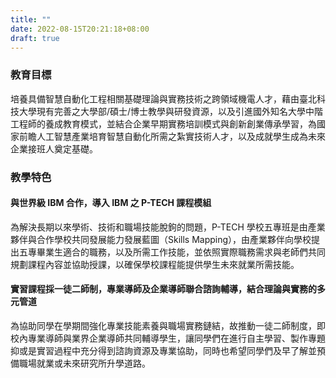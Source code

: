 ```yaml
---
title: ""
date: 2022-08-15T20:21:18+08:00
draft: true
---
```


### 教育目標

培養具備智慧自動化工程相關基礎理論與實務技術之跨領域機電人才，藉由臺北科技大學現有完善之大學部/碩士/博士教學與研發資源，以及引進國外知名大學中階工程師的養成教育模式，並結合企業早期實務培訓模式與創新創業傳承學習，為國家前瞻人工智慧產業培育智慧自動化所需之紮實技術人才，以及成就學生成為未來企業接班人奠定基礎。

### 教學特色

#### 與世界級 IBM 合作，導入 IBM 之 P-TECH 課程模組

為解決長期以來學術、技術和職場技能脫鉤的問題，P-TECH 學校五專班是由產業夥伴與合作學校共同發展能力發展藍圖（Skills Mapping），由產業夥伴向學校提出五專畢業生適合的職務，以及所需工作技能，並依照實際職務需求與老師們共同規劃課程內容並協助授課，以確保學校課程能提供學生未來就業所需技能。
    
#### 實習課程採一徒二師制，專業導師及企業導師聯合諮詢輔導，結合理論與實務的多元管道

為協助同學在學期間強化專業技能素養與職場實務鏈結，故推動一徒二師制度，即校內專業導師與業界企業導師共同輔導學生，讓同學們在進行自主學習、製作專題抑或是實習過程中充分得到諮詢資源及專業協助，同時也希望同學們及早了解並預備職場就業或未來研究所升學道路。    
